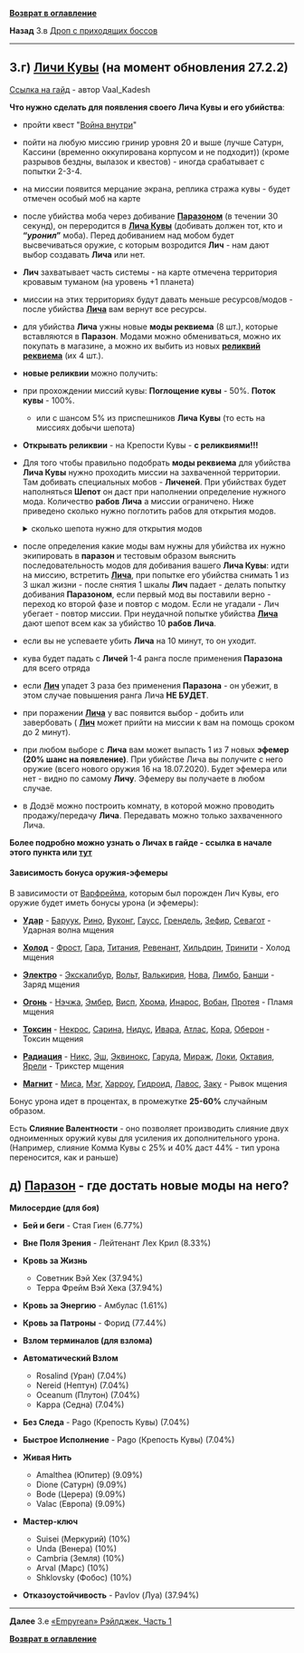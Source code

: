 **[Возврат в оглавление](index.md)**

**Назад** 3.в [Дроп с приходящих боссов](03_c.md)
***


##   3.г) **[Личи Кувы](https://forums.warframe.com/topic/1139771-%D0%B3%D0%B0%D0%B9%D0%B4-%D0%BF%D0%BE-%D0%BB%D0%B8%D1%87%D0%B0%D0%BC-%D0%BA%D1%83%D0%B2%D1%8B/)** (на момент обновления 27.2.2)

[Ссылка на гайд](https://forums.warframe.com/topic/1139771-%D0%B3%D0%B0%D0%B9%D0%B4-%D0%BF%D0%BE-%D0%BB%D0%B8%D1%87%D0%B0%D0%BC-%D0%BA%D1%83%D0%B2%D1%8B/) - автор Vaal_Kadesh	

**Что нужно сделать для появления своего Лича Кувы и его убийства**:

- пройти квест "[Война внутри](https://warframe.fandom.com/ru/wiki/%D0%92%D0%BE%D0%B9%D0%BD%D0%B0_%D0%92%D0%BD%D1%83%D1%82%D1%80%D0%B8)"

- пойти на любую миссию гринир уровня 20 и выше (лучше Сатурн, Кассини (временно оккупирована корпусом и не подходит)) (кроме разрывов бездны, вылазок и квестов) - иногда срабатывает с попытки 2-3-4.

- на миссии появится мерцание экрана, реплика стража кувы - будет отмечен особый моб на карте

- после убийства моба через добивание **[Паразоном](https://warframe.fandom.com/ru/wiki/%D0%9F%D0%B0%D1%80%D0%B0%D0%B7%D0%BE%D0%BD)** (в течении 30 секунд),  он переродится в  **[Лича Кувы](https://warframe.fandom.com/ru/wiki/%D0%9B%D0%B8%D1%87_%D0%9A%D1%83%D0%B2%D1%8B)** (добивать должен тот, кто и **“_уронил_”** моба). Перед добиванием над мобом будет высвечиваться оружие, с которым возродится **Лич** - нам дают выбор создавать **Лича** или нет.

- **Лич** захватывает часть системы - на карте отмечена территория кровавым туманом (на уровень +1 планета)

- миссии на этих территориях будут давать меньше ресурсов/модов - после убийства **[Лича](https://warframe.fandom.com/ru/wiki/%D0%9B%D0%B8%D1%87_%D0%9A%D1%83%D0%B2%D1%8B)** вам вернут все ресурсы.

- для убийства **Лича** ужны новые **моды реквиема** (8 шт.), которые вставляются в **Паразон**. Модами можно обмениваться, можно их покупать в магазине, а можно их выбить из новых **[реликвий реквиема](https://warframe.fandom.com/ru/wiki/%D0%A0%D0%B5%D0%BB%D0%B8%D0%BA%D0%B2%D0%B8%D1%8F_%D0%A0%D0%B5%D0%BA%D0%B2%D0%B8%D0%B5%D0%BC%D0%B0)** (их 4 шт.). 

- **новые реликвии** можно получить:

-  при прохождении миссий кувы: **Поглощение кувы** - 50%. **Поток кувы** - 100%. 


    -  или с шансом 5% из приспешников **Лича Кувы** (то есть на миссиях добычи шепота)

- **Открывать реликвии** - на Крепости Кувы - **с реликвиями!!!**

- Для того чтобы правильно подобрать **моды реквиема** для убийства **Лича Кувы** нужно проходить миссии на захваченной территории. Там добивать специальных мобов - **Личеней**. При убийствах будет наполняться **Шепот**  он даст при наполнении определение нужного мода. Количество **рабов** **Лича** а миссии ограничено. Ниже приведено сколько нужно поглотить рабов для открытия модов.

   <details>
     <summary> сколько шепота нужно для открытия модов </summary>
  - 1 мод - 36 шепота (рабов Лича)
  - 2 мод - 60 шепота (рабов Лича)
  - 3 мод - 84 шепота (рабов Лича)
   Всего 180 шепота
    

</details>

- после определения какие моды вам нужны для убийства их нужно экипировать в **паразон** и тестовым образом выяснить последовательность модов для добивания вашего **Лича Кувы**: идти на миссию, встретить **[Лича](https://warframe.fandom.com/ru/wiki/%D0%9B%D0%B8%D1%87_%D0%9A%D1%83%D0%B2%D1%8B)**, при попытке его убийства снимать 1 из 3 шкал жизни - после снятия 1 шкалы **Лич** падает - делать попытку добивания **Паразоном**, если первый мод вы поставили верно - переход ко второй фазе и повтор с модом. Если не угадали - Лич убегает - повтор миссии.  При неудачной попытке убийства **[Лича](https://warframe.fandom.com/ru/wiki/%D0%9B%D0%B8%D1%87_%D0%9A%D1%83%D0%B2%D1%8B)** дают шепот всем как за убийство 10 **рабов Лича**.

- если вы не успеваете убить **Лича** на 10 минут, то он уходит.

- кува будет падать с **Личей** 1-4 ранга после применения **Паразона** для всего отряда

- если **[Лич](https://warframe.fandom.com/ru/wiki/%D0%9B%D0%B8%D1%87_%D0%9A%D1%83%D0%B2%D1%8B)** упадет 3 раза без применения **Паразона** - он убежит, в этом случае повышения ранга Лича  **НЕ БУДЕТ**.

- при поражении **[Лича](https://warframe.fandom.com/ru/wiki/%D0%9B%D0%B8%D1%87_%D0%9A%D1%83%D0%B2%D1%8B)** у вас появится выбор - добить или завербовать ( **[Лич](https://warframe.fandom.com/ru/wiki/%D0%9B%D0%B8%D1%87_%D0%9A%D1%83%D0%B2%D1%8B)** может прийти на миссии к вам на помощь сроком до 2 минут). 

- при любом выборе с  **Лича** вам может выпасть 1 из 7 новых **эфемер (20% шанс на появление)**. При убийстве Лича вы получите с него оружие (всего нового оружия 16 на 18.07.2020). Будет эфемера или нет - видно по самому **Личу**. Эфемеру вы получаете в любом случае.

- в Додзё можно построить комнату, в которой можно проводить продажу/передачу **Лича**. Передавать можно только захваченного Лича.  

**Более подробно можно узнать о Личах в гайде - ссылка в начале этого пункта или [тут](https://forums.warframe.com/topic/1139771-%D0%B3%D0%B0%D0%B9%D0%B4-%D0%BF%D0%BE-%D0%BB%D0%B8%D1%87%D0%B0%D0%BC-%D0%BA%D1%83%D0%B2%D1%8B/)**

#### **Зависимость бонуса оружия-эфемеры**

В зависимости от [Варфрейма](https://warframe.fandom.com/ru/wiki/%D0%92%D0%B0%D1%80%D1%84%D1%80%D0%B5%D0%B9%D0%BC%D1%8B), которым был порожден Лич Кувы, его оружие будет иметь бонусы урона (и эфемеры):

* **[Удар](https://warframe.fandom.com/ru/wiki/%D0%A2%D0%B8%D0%BF%D1%8B_%D1%83%D1%80%D0%BE%D0%BD%D0%B0_2.0/%D0%A3%D0%B4%D0%B0%D1%80)** - [Баруук](https://warframe.fandom.com/ru/wiki/%D0%91%D0%B0%D1%80%D1%83%D1%83%D0%BA), [Рино](https://warframe.fandom.com/ru/wiki/%D0%A0%D0%B8%D0%BD%D0%BE), [Вуконг](https://warframe.fandom.com/ru/wiki/%D0%92%D1%83%D0%BA%D0%BE%D0%BD%D0%B3), [Гаусс](https://warframe.fandom.com/ru/wiki/%D0%93%D0%B0%D1%83%D1%81%D1%81), [Грендель](https://warframe.fandom.com/ru/wiki/%D0%93%D1%80%D0%B5%D0%BD%D0%B4%D0%B5%D0%BB%D1%8C), [Зефир](https://warframe.fandom.com/ru/wiki/%D0%97%D0%B5%D1%84%D0%B8%D1%80), [Севагот](https://warframe.fandom.com/ru/wiki/%D0%A1%D0%B5%D0%B2%D0%B0%D0%B3%D0%BE%D1%82) 		- Ударная волна мщения

* **[Холод](https://warframe.fandom.com/ru/wiki/%D0%A2%D0%B8%D0%BF%D1%8B_%D1%83%D1%80%D0%BE%D0%BD%D0%B0_2.0/%D0%9B%D1%91%D0%B4)** - [Фрост](https://warframe.fandom.com/ru/wiki/%D0%A4%D1%80%D0%BE%D1%81%D1%82), [Гара](https://warframe.fandom.com/ru/wiki/%D0%93%D0%B0%D1%80%D0%B0), [Титания](https://warframe.fandom.com/ru/wiki/%D0%A2%D0%B8%D1%82%D0%B0%D0%BD%D0%B8%D1%8F), [Ревенант](https://warframe.fandom.com/ru/wiki/%D0%A0%D0%B5%D0%B2%D0%B5%D0%BD%D0%B0%D0%BD%D1%82), [Хильдрин](https://warframe.fandom.com/ru/wiki/%D0%A5%D0%B8%D0%BB%D1%8C%D0%B4%D1%80%D0%B8%D0%BD), [Тринити](https://warframe.fandom.com/ru/wiki/%D0%A2%D1%80%D0%B8%D0%BD%D0%B8%D1%82%D0%B8) 	- Холод мщения

* **[Электро](https://warframe.fandom.com/ru/wiki/%D0%A2%D0%B8%D0%BF%D1%8B_%D1%83%D1%80%D0%BE%D0%BD%D0%B0_2.0/%D0%AD%D0%BB%D0%B5%D0%BA%D1%82%D1%80%D0%BE)** - [Экскалибур](https://warframe.fandom.com/ru/wiki/%D0%AD%D0%BA%D1%81%D0%BA%D0%B0%D0%BB%D0%B8%D0%B1%D1%83%D1%80), [Вольт](https://warframe.fandom.com/ru/wiki/%D0%92%D0%BE%D0%BB%D1%8C%D1%82), [Валькирия](https://warframe.fandom.com/ru/wiki/%D0%92%D0%B0%D0%BB%D1%8C%D0%BA%D0%B8%D1%80%D0%B8%D1%8F), [Нова](https://warframe.fandom.com/ru/wiki/%D0%9D%D0%BE%D0%B2%D0%B0), [Лимбо](https://warframe.fandom.com/ru/wiki/%D0%9B%D0%B8%D0%BC%D0%B1%D0%BE), [Банши](https://warframe.fandom.com/ru/wiki/%D0%91%D0%B0%D0%BD%D1%88%D0%B8) 	- Заряд мщения  

* **[Огонь](https://warframe.fandom.com/ru/wiki/%D0%A2%D0%B8%D0%BF%D1%8B_%D1%83%D1%80%D0%BE%D0%BD%D0%B0_2.0/%D0%9E%D0%B3%D0%BE%D0%BD%D1%8C)** - [Нэчжа](https://warframe.fandom.com/ru/wiki/%D0%9D%D1%8D%D1%87%D0%B6%D0%B0), [Эмбер](https://warframe.fandom.com/ru/wiki/%D0%AD%D0%BC%D0%B1%D0%B5%D1%80), [Висп](https://warframe.fandom.com/ru/wiki/%D0%92%D0%B8%D1%81%D0%BF), [Хрома](https://warframe.fandom.com/ru/wiki/%D0%A5%D1%80%D0%BE%D0%BC%D0%B0), [Инарос](https://warframe.fandom.com/ru/wiki/%D0%98%D0%BD%D0%B0%D1%80%D0%BE%D1%81), [Вобан](https://warframe.fandom.com/ru/wiki/%D0%92%D0%BE%D0%B1%D0%B0%D0%BD), [Протея](https://warframe.fandom.com/ru/wiki/%D0%9F%D1%80%D0%BE%D1%82%D0%B5%D1%8F) 		- Пламя мщения

* **[Токсин](https://warframe.fandom.com/ru/wiki/%D0%A2%D0%B8%D0%BF%D1%8B_%D1%83%D1%80%D0%BE%D0%BD%D0%B0_2.0/%D0%A2%D0%BE%D0%BA%D1%81%D0%B8%D0%BD)** - [Некрос](https://warframe.fandom.com/ru/wiki/%D0%9D%D0%B5%D0%BA%D1%80%D0%BE%D1%81), [Сарина](https://warframe.fandom.com/ru/wiki/%D0%A1%D0%B0%D1%80%D0%B8%D0%BD%D0%B0), [Нидус](https://warframe.fandom.com/ru/wiki/%D0%9D%D0%B8%D0%B4%D1%83%D1%81), [Ивара](https://warframe.fandom.com/ru/wiki/%D0%98%D0%B2%D0%B0%D1%80%D0%B0), [Атлас](https://warframe.fandom.com/ru/wiki/%D0%90%D1%82%D0%BB%D0%B0%D1%81), [Кора](https://warframe.fandom.com/ru/wiki/%D0%9A%D0%BE%D1%80%D0%B0), [Оберон](https://warframe.fandom.com/ru/wiki/%D0%9E%D0%B1%D0%B5%D1%80%D0%BE%D0%BD) 	- Токсин мщения  

* **[Радиация](https://warframe.fandom.com/ru/wiki/%D0%A2%D0%B8%D0%BF%D1%8B_%D1%83%D1%80%D0%BE%D0%BD%D0%B0_2.0/%D0%A0%D0%B0%D0%B4%D0%B8%D0%B0%D1%86%D0%B8%D1%8F)** - [Никс](https://warframe.fandom.com/ru/wiki/%D0%9D%D0%B8%D0%BA%D1%81), [Эш](https://warframe.fandom.com/ru/wiki/%D0%AD%D1%88), [Эквинокс](https://warframe.fandom.com/ru/wiki/%D0%AD%D0%BA%D0%B2%D0%B8%D0%BD%D0%BE%D0%BA%D1%81), [Гаруда](https://warframe.fandom.com/ru/wiki/%D0%93%D0%B0%D1%80%D1%83%D0%B4%D0%B0), [Мираж](https://warframe.fandom.com/ru/wiki/%D0%9C%D0%B8%D1%80%D0%B0%D0%B6), [Локи](https://warframe.fandom.com/ru/wiki/%D0%9B%D0%BE%D0%BA%D0%B8), [Октавия](https://warframe.fandom.com/ru/wiki/%D0%9E%D0%BA%D1%82%D0%B0%D0%B2%D0%B8%D1%8F), [Ярели](https://warframe.fandom.com/ru/wiki/%D0%AF%D1%80%D0%B5%D0%BB%D0%B8)	- Трикстер мщения

* **[Магнит](https://warframe.fandom.com/ru/wiki/%D0%A2%D0%B8%D0%BF%D1%8B_%D1%83%D1%80%D0%BE%D0%BD%D0%B0_2.0/%D0%9C%D0%B0%D0%B3%D0%BD%D0%B8%D1%82)** - [Миса](https://warframe.fandom.com/ru/wiki/%D0%9C%D0%B8%D1%81%D0%B0), [Мэг](https://warframe.fandom.com/ru/wiki/%D0%9C%D1%8D%D0%B3), [Харроу](https://warframe.fandom.com/ru/wiki/%D0%A5%D0%B0%D1%80%D1%80%D0%BE%D1%83), [Гидроид](https://warframe.fandom.com/ru/wiki/%D0%93%D0%B8%D0%B4%D1%80%D0%BE%D0%B8%D0%B4), [Лавос](https://warframe.fandom.com/ru/wiki/%D0%9B%D0%B0%D0%B2%D0%BE%D1%81), [Заку](https://warframe.fandom.com/ru/wiki/%D0%97%D0%B0%D0%BA%D1%83) 				- Рывок мщения

Бонус урона идет в процентах, в промежутке **25-60%** случайным образом.

Есть **Слияние Валентности** - оно позволяет производить слияние двух одноименных оружий кувы для усиления их дополнительного урона. (Например, слияние Комма Кувы с 25% и 40% даст 44% - тип урона переносится, как и раньше)

## д) **[Паразон](https://warframe.fandom.com/ru/wiki/%D0%9F%D0%B0%D1%80%D0%B0%D0%B7%D0%BE%D0%BD) - где достать новые моды на него?**

**Милосердие (для боя)**

- **Бей и беги** 		- Стая Гиен 			(6.77%)

- **Вне Поля Зрения** 		- Лейтенант Лех Крил 		(8.33%)

- **Кровь за Жизнь** 		
   - Советник Вэй Хек 		(37.94%)
   - Терра Фрейм Вэй Хека 	(37.94%)

- **Кровь за Энергию** 		- Амбулас  	(1.61%)

- **Кровь за Патроны** 		- Форид  	(77.44%)

- **Взлом терминалов (для взлома)**

- **Автоматический Взлом** 	
   - Rosalind (Уран) 		(7.04%)
   - Nereid (Нептун) 		(7.04%)
   - Oceanum (Плутон) 		(7.04%)
   - Kappa (Седна) 		(7.04%)

- **Без Следа**                 - Pago (Крепость Кувы) 	(7.04%)

- **Быстрое Исполнение** 	- Pago (Крепость Кувы) 	(7.04%)

- **Живая Нить** 		
   - Amalthea (Юпитер) 		(9.09%)
   - Dione (Сатурн) 		(9.09%)
   - Bode (Церера) 		(9.09%)
   - Valac (Европа)		(9.09%)

- **Мастер-ключ** 	
   - Suisei (Меркурий) 		(10%)
   - Unda (Венера) 		(10%)
   - Cambria (Земля) 		(10%)
   - Arval (Марс) 		(10%)
   - Shklovsky (Фобос)		(10%)

- **Отказоустойчивость** 		- Pavlov (Луа)			(37.94%)


***
**Далее** 3.е [«Empyrean» Рэйлджек, Часть 1](03_f.md)

**[Возврат в оглавление](index.md)**
